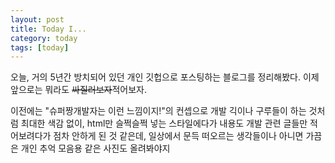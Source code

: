 ```yaml
---
layout: post
title: Today I...
category: today
tags: [today]
---
```

오늘, 거의 5년간 방치되어 있던 개인 깃헙으로 포스팅하는 블로그를 정리해봤다. 이제 앞으로는 뭐라도 ~~싸질러보자~~적어보자.


이전에는 "슈퍼짱개발자는 이런 느낌이지!"의 컨셉으로 개발 긱이나 구루들이 하는 것처럼 최대한 색감 없이, html만 슬쩍슬쩍 넣는 스타일에다가 내용도 개발 관련 글들만 적어보려다가 점차 안하게 된 것 같은데,
일상에서 문득 떠오르는 생각들이나 아니면 가끔은 개인 추억 모음용 같은 사진도 올려봐야지
